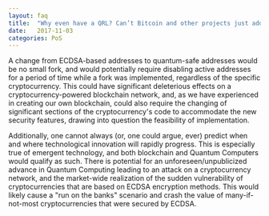```yaml
---
layout: faq
title:  "Why even have a QRL? Can’t Bitcoin and other projects just add in Quantum Resistance later?"
date:   2017-11-03
categories: PoS
---
```

A change from ECDSA-based addresses to quantum-safe addresses would be no small fork, and would potentially require disabling active addresses for a period of time while a fork was implemented, regardless of the specific cryptocurrency. This could have significant deleterious effects on a cryptocurrency-powered blockchain network, and, as we have experienced in creating our own blockchain, could also require the changing of significant sections of the cryptocurrency's code to accommodate the new security features, drawing into question the feasibility of implementation.

Additionally, one cannot always (or, one could argue, ever) predict when and where technological innovation will rapidly progress. This is especially true of emergent technology, and both blockchain and Quantum Computers would qualify as such. There is potential for an unforeseen/unpublicized advance in Quantum Computing leading to an attack on a cryptocurrency network, and the market-wide realization of the sudden vulnerability of cryptocurrencies that are based on ECDSA encryption methods. This would likely cause a "run on the banks" scenario and crash the value of many-if-not-most cryptocurrencies that were secured by ECDSA.